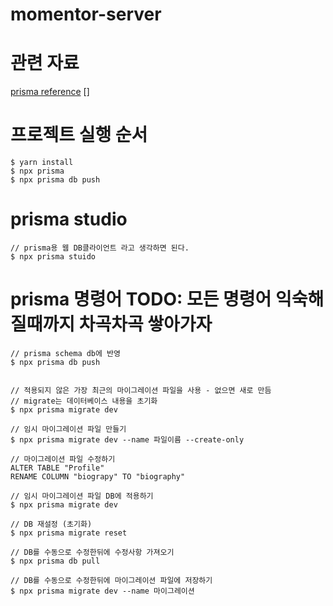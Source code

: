 # momentor-server

# 관련 자료

[prisma reference](https://www.prisma.io/docs/reference)
[]

# 프로젝트 실행 순서

```
$ yarn install
$ npx prisma
$ npx prisma db push
```

# prisma studio

```
// prisma용 웹 DB클라이언트 라고 생각하면 된다.
$ npx prisma stuido
```

# prisma 명령어 TODO: 모든 명령어 익숙해 질때까지 차곡차곡 쌓아가자

```
// prisma schema db에 반영
$ npx prisma db push


// 적용되지 않은 가장 최근의 마이그레이션 파일을 사용 - 없으면 새로 만듬
// migrate는 데이터베이스 내용을 초기화
$ npx prisma migrate dev

// 임시 마이그레이션 파일 만들기
$ npx prisma migrate dev --name 파일이름 --create-only

// 마이그레이션 파일 수정하기
ALTER TABLE "Profile"
RENAME COLUMN "biograpy" TO "biography"

// 임시 마이그레이션 파일 DB에 적용하기
$ npx prisma migrate dev

// DB 재설정 (초기화)
$ npx prisma migrate reset

// DB를 수동으로 수정한뒤에 수정사항 가져오기
$ npx prisma db pull

// DB를 수동으로 수정한뒤에 마이그레이션 파일에 저장하기
$ npx prisma migrate dev --name 마이그레이션


```
